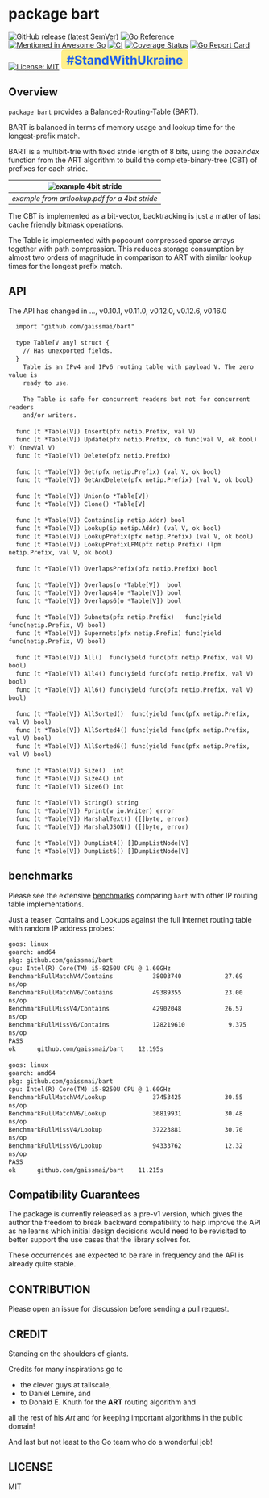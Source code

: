 # package bart

![GitHub release (latest SemVer)](https://img.shields.io/github/v/release/gaissmai/bart)
[![Go Reference](https://pkg.go.dev/badge/github.com/gaissmai/bart.svg)](https://pkg.go.dev/github.com/gaissmai/bart#section-documentation)
[![Mentioned in Awesome Go](https://awesome.re/mentioned-badge-flat.svg)](https://github.com/avelino/awesome-go)
[![CI](https://github.com/gaissmai/bart/actions/workflows/go.yml/badge.svg)](https://github.com/gaissmai/bart/actions/workflows/go.yml)
[![Coverage Status](https://coveralls.io/repos/github/gaissmai/bart/badge.svg)](https://coveralls.io/github/gaissmai/bart)
[![Go Report Card](https://goreportcard.com/badge/github.com/gaissmai/bart)](https://goreportcard.com/report/github.com/gaissmai/bart)
[![License: MIT](https://img.shields.io/badge/License-MIT-green.svg)](https://opensource.org/licenses/MIT)
[![Stand With Ukraine](https://raw.githubusercontent.com/vshymanskyy/StandWithUkraine/main/badges/StandWithUkraine.svg)](https://stand-with-ukraine.pp.ua)

## Overview

`package bart` provides a Balanced-Routing-Table (BART).

BART is balanced in terms of memory usage and lookup time
for the longest-prefix match.

BART is a multibit-trie with fixed stride length of 8 bits,
using the _baseIndex_ function from the ART algorithm to
build the complete-binary-tree (CBT) of prefixes for each stride.

| ![example 4bit stride](https://github.com/user-attachments/assets/3b9f22c1-cfcc-4e01-bb13-864713ce5ae8) |
|:--:|
| *example from artlookup.pdf for a 4bit stride* |

The CBT is implemented as a bit-vector, backtracking is just
a matter of fast cache friendly bitmask operations.

The Table is implemented with popcount compressed sparse arrays
together with path compression. This reduces storage consumption
by almost two orders of magnitude in comparison to ART with
similar lookup times for the longest prefix match.

## API

The API has changed in ..., v0.10.1, v0.11.0, v0.12.0, v0.12.6, v0.16.0

```golang
  import "github.com/gaissmai/bart"
  
  type Table[V any] struct {
  	// Has unexported fields.
  }
    Table is an IPv4 and IPv6 routing table with payload V. The zero value is
    ready to use.

    The Table is safe for concurrent readers but not for concurrent readers
    and/or writers.

  func (t *Table[V]) Insert(pfx netip.Prefix, val V)
  func (t *Table[V]) Update(pfx netip.Prefix, cb func(val V, ok bool) V) (newVal V)
  func (t *Table[V]) Delete(pfx netip.Prefix)

  func (t *Table[V]) Get(pfx netip.Prefix) (val V, ok bool)
  func (t *Table[V]) GetAndDelete(pfx netip.Prefix) (val V, ok bool)

  func (t *Table[V]) Union(o *Table[V])
  func (t *Table[V]) Clone() *Table[V]

  func (t *Table[V]) Contains(ip netip.Addr) bool
  func (t *Table[V]) Lookup(ip netip.Addr) (val V, ok bool)
  func (t *Table[V]) LookupPrefix(pfx netip.Prefix) (val V, ok bool)
  func (t *Table[V]) LookupPrefixLPM(pfx netip.Prefix) (lpm netip.Prefix, val V, ok bool)

  func (t *Table[V]) OverlapsPrefix(pfx netip.Prefix) bool

  func (t *Table[V]) Overlaps(o *Table[V])  bool
  func (t *Table[V]) Overlaps4(o *Table[V]) bool
  func (t *Table[V]) Overlaps6(o *Table[V]) bool

  func (t *Table[V]) Subnets(pfx netip.Prefix)   func(yield func(netip.Prefix, V) bool)
  func (t *Table[V]) Supernets(pfx netip.Prefix) func(yield func(netip.Prefix, V) bool)

  func (t *Table[V]) All()  func(yield func(pfx netip.Prefix, val V) bool)
  func (t *Table[V]) All4() func(yield func(pfx netip.Prefix, val V) bool)
  func (t *Table[V]) All6() func(yield func(pfx netip.Prefix, val V) bool)

  func (t *Table[V]) AllSorted()  func(yield func(pfx netip.Prefix, val V) bool)
  func (t *Table[V]) AllSorted4() func(yield func(pfx netip.Prefix, val V) bool)
  func (t *Table[V]) AllSorted6() func(yield func(pfx netip.Prefix, val V) bool)

  func (t *Table[V]) Size()  int
  func (t *Table[V]) Size4() int
  func (t *Table[V]) Size6() int

  func (t *Table[V]) String() string
  func (t *Table[V]) Fprint(w io.Writer) error
  func (t *Table[V]) MarshalText() ([]byte, error)
  func (t *Table[V]) MarshalJSON() ([]byte, error)

  func (t *Table[V]) DumpList4() []DumpListNode[V]
  func (t *Table[V]) DumpList6() []DumpListNode[V]
```

## benchmarks

Please see the extensive [benchmarks](https://github.com/gaissmai/iprbench) comparing `bart` with other IP routing table implementations.

Just a teaser, Contains and Lookups against the full Internet routing table with random IP address probes:

```
goos: linux
goarch: amd64
pkg: github.com/gaissmai/bart
cpu: Intel(R) Core(TM) i5-8250U CPU @ 1.60GHz
BenchmarkFullMatchV4/Contains         	38003740	        27.69 ns/op
BenchmarkFullMatchV6/Contains         	49389355	        23.00 ns/op
BenchmarkFullMissV4/Contains          	42902048	        26.57 ns/op
BenchmarkFullMissV6/Contains          	128219610	         9.375 ns/op
PASS
ok  	github.com/gaissmai/bart	12.195s

goos: linux
goarch: amd64
pkg: github.com/gaissmai/bart
cpu: Intel(R) Core(TM) i5-8250U CPU @ 1.60GHz
BenchmarkFullMatchV4/Lookup         	37453425	        30.55 ns/op
BenchmarkFullMatchV6/Lookup         	36819931	        30.48 ns/op
BenchmarkFullMissV4/Lookup          	37223881	        30.70 ns/op
BenchmarkFullMissV6/Lookup          	94333762	        12.32 ns/op
PASS
ok  	github.com/gaissmai/bart	11.215s
```

## Compatibility Guarantees

The package is currently released as a pre-v1 version, which gives the author the freedom to break
backward compatibility to help improve the API as he learns which initial design decisions would need
to be revisited to better support the use cases that the library solves for.

These occurrences are expected to be rare in frequency and the API is already quite stable.

## CONTRIBUTION

Please open an issue for discussion before sending a pull request.

## CREDIT

Standing on the shoulders of giants.

Credits for many inspirations go to

- the clever guys at tailscale,
- to Daniel Lemire, and
- to Donald E. Knuth for the **ART** routing algorithm and

all the rest of his *Art* and for keeping important algorithms
in the public domain!

And last but not least to the Go team who do a wonderful job!

## LICENSE

MIT
